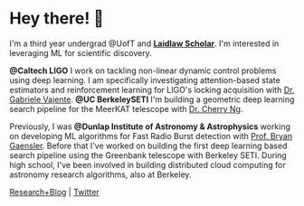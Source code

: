 # Hey there! 👋

I'm a third year undergrad @UofT and **[Laidlaw Scholar](https://laidlawscholars.network/users/peter-ma)**. I'm interested in leveraging ML for scientific discovery. 

**@Caltech LIGO** I work on tackling non-linear dynamic control problems using deep learning. I am specifically investigating attention-based state estimators and reinforcement learning for LIGO's locking acquisition with [Dr. Gabriele Vajente](https://www.linkedin.com/in/gabriele-vajente). **@UC BerkeleySETI** I'm building a geometric deep learning search pipeline for the MeerKAT telescope with [Dr. Cherry Ng](https://www.dunlap.utoronto.ca/dunlap-people/dr-cherry-ng/).

Previously, I was **@Dunlap Institute of Astronomy & Astrophysics** working on developing ML algorithms for Fast Radio Burst detection with [Prof. Bryan Gaensler](https://www.dunlap.utoronto.ca/dunlap-people/prof-bryan-gaensler-2/). Before that I've worked on building the first deep learning based search pipeline using the Greenbank telescope with Berkeley SETI. During high school, I've been involved in building distributed cloud computing for astronomy research algorithms, also at Berkeley. 

[Research+Blog](https://peterma.ca/) | [Twitter](https://twitter.com/peterma02)

